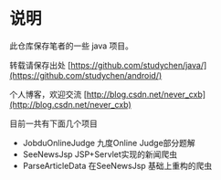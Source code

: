 说明
=======
此仓库保存笔者的一些 java 项目。

转载请保存出处 [https://github.com/studychen/java/](https://github.com/studychen/android/)

个人博客，欢迎交流 [http://blog.csdn.net/never_cxb](http://blog.csdn.net/never_cxb)

目前一共有下面几个项目

- JobduOnlineJudge 九度Online Judge部分题解
- SeeNewsJsp	JSP+Servlet实现的新闻爬虫
- ParseArticleData 在SeeNewsJsp	基础上重构的爬虫

